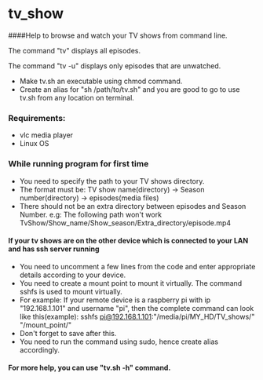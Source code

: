 # tv_show
####Help to browse and watch your TV shows from command line.

The command "tv" displays all episodes.

The command "tv -u" displays only episodes that are unwatched.

* Make tv.sh an executable using chmod command.
* Create an alias for "sh /path/to/tv.sh" and you are good to go to use tv.sh from any location on terminal.

### Requirements:
* vlc media player
* Linux OS

### While running program for first time
* You need to specify the path to your TV shows directory.
* The format must be: TV show name(directory) -> Season number(directory) -> episodes(media files)
* There should not be an extra directory between episodes and Season Number. e.g: The following path won't work
  TvShow/Show_name/Show_season/Extra_directory/episode.mp4

#### If your tv shows are on the other device which is connected to your LAN and has ssh server running
* You need to uncomment a few lines from the code and enter appropriate details according to your device.
* You need to create a mount point to mount it virtually. The command sshfs is used to mount virtually.
* For example: If your remote device is a raspberry pi with ip "192.168.1.101" and username "pi", then the complete command can look like this(example): sshfs pi@192.168.1.101:"/media/pi/MY_HD/TV_shows/" "/mount_point/"
* Don't forget to save after this.
* You need to run the command using sudo, hence create alias accordingly.

#### For more help, you can use "tv.sh -h" command.

